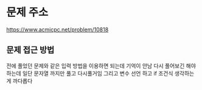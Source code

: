 # 문제 주소
https://www.acmicpc.net/problem/10818

## 문제 접근 방법
전에 풀었던 문제와 같은 입력 방법을 이용하면 되는데 기억이 안남 다시 풀어보긴 해야하는데 일단 문자열 까지만 풀고 다시풀거임 그리고 변수 선언 하고 if 조건식 생각하는게 까다롭다 
